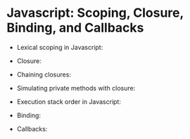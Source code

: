# Javascript: Scoping, Closure, Binding, and Callbacks

- Lexical scoping in Javascript:

- Closure:

- Chaining closures:

- Simulating private methods with closure:

- Execution stack order in Javascript:

- Binding:

- Callbacks: